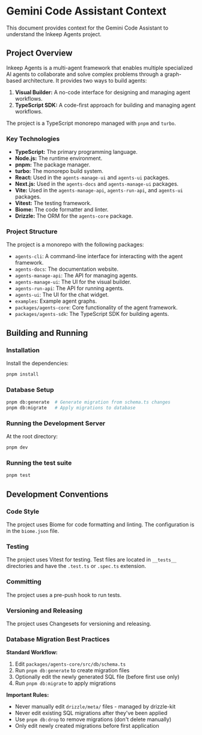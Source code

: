 # Gemini Code Assistant Context

This document provides context for the Gemini Code Assistant to understand the Inkeep Agents project.

## Project Overview

Inkeep Agents is a multi-agent framework that enables multiple specialized AI agents to collaborate and solve complex problems through a graph-based architecture. It provides two ways to build agents:

1.  **Visual Builder:** A no-code interface for designing and managing agent workflows.
2.  **TypeScript SDK:** A code-first approach for building and managing agent workflows.

The project is a TypeScript monorepo managed with `pnpm` and `turbo`.

### Key Technologies

*   **TypeScript:** The primary programming language.
*   **Node.js:** The runtime environment.
*   **pnpm:** The package manager.
*   **turbo:** The monorepo build system.
*   **React:** Used in the `agents-manage-ui` and `agents-ui` packages.
*   **Next.js:** Used in the `agents-docs` and `agents-manage-ui` packages.
*   **Vite:** Used in the `agents-manage-api`, `agents-run-api`, and `agents-ui` packages.
*   **Vitest:** The testing framework.
*   **Biome:** The code formatter and linter.
*   **Drizzle:** The ORM for the `agents-core` package.

### Project Structure

The project is a monorepo with the following packages:

*   `agents-cli`: A command-line interface for interacting with the agent framework.
*   `agents-docs`: The documentation website.
*   `agents-manage-api`: The API for managing agents.
*   `agents-manage-ui`: The UI for the visual builder.
*   `agents-run-api`: The API for running agents.
*   `agents-ui`: The UI for the chat widget.
*   `examples`: Example agent graphs.
*   `packages/agents-core`: Core functionality of the agent framework.
*   `packages/agents-sdk`: The TypeScript SDK for building agents.

## Building and Running

### Installation

Install the dependencies:

```bash
pnpm install
```

### Database Setup

```bash
pnpm db:generate  # Generate migration from schema.ts changes
pnpm db:migrate   # Apply migrations to database
```

### Running the Development Server

At the root directory:

```bash
pnpm dev
```

### Running the test suite

```bash
pnpm test
```

## Development Conventions

### Code Style

The project uses Biome for code formatting and linting. The configuration is in the `biome.json` file.

### Testing

The project uses Vitest for testing. Test files are located in `__tests__` directories and have the `.test.ts` or `.spec.ts` extension.

### Committing

The project uses a pre-push hook to run tests.

### Versioning and Releasing

The project uses Changesets for versioning and releasing.

### Database Migration Best Practices

**Standard Workflow:**
1. Edit `packages/agents-core/src/db/schema.ts`
2. Run `pnpm db:generate` to create migration files
3. Optionally edit the newly generated SQL file (before first use only)
4. Run `pnpm db:migrate` to apply migrations

**Important Rules:**
- Never manually edit `drizzle/meta/` files - managed by drizzle-kit
- Never edit existing SQL migrations after they've been applied
- Use `pnpm db:drop` to remove migrations (don't delete manually)
- Only edit newly created migrations before first application
